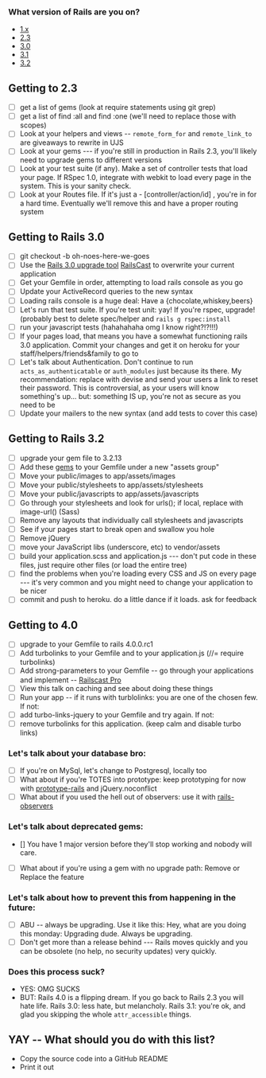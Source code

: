 
### What version of Rails are you on?
<ul class="nav nav-pills">
  <li class="active">
    <a href="#2.3">1.x</a>
  </li>
  <li >
    <a href="#3.0">2.3</a>
  </li>
  <li><a href="#3.2">3.0</a></li>
  <li><a href="#3.2">3.1</a></li>
  <li><a href="#4.0">3.2</a></li>
</ul>

<a id="2.3"></a>
## Getting to 2.3
- [ ] get a list of gems (look at require statements using git grep)
- [ ] get a list of find :all and find :one (we'll need to replace those with scopes)
- [ ] Look at your helpers and views -- `remote_form_for` and `remote_link_to` are giveaways to rewrite in UJS
- [ ] Look at your gems --- if you're still in production in Rails 2.3, you'll likely need to upgrade gems to different versions
- [ ] Look at your test suite (if any). Make a set of controller tests that load your page. If RSpec 1.0, integrate with webkit to load every page in the system. This is your sanity check.
- [ ] Look at your Routes file. If it's just a - [controller/action/id] , you're in for a hard time. Eventually we'll remove this and have a proper routing system

<a id="3.0"></a>
## Getting to Rails 3.0
- [ ] git checkout -b oh-noes-here-we-goes
- [ ] Use the [Rails 3.0 upgrade tool](https://github.com/rails/rails_upgrade) [RailsCast](http://railscasts.com/episodes/225-upgrading-to-rails-3-part-1) to overwrite your current application
- [ ] Get your Gemfile in order, attempting to load rails console as you go
- [ ] Update your ActiveRecord queries to the new syntax
- [ ] Loading rails console is a huge deal: Have a {chocolate,whiskey,beers}
- [ ] Let's run that test suite. If you're test unit: yay! If you're rspec, upgrade! (probably best to delete spec/helper and `rails g rspec:install`
- [ ] run your javascript tests (hahahahaha omg I know right?!?!!!)
- [ ] If your pages load, that means you have a somewhat functioning rails 3.0 application. Commit your changes and get it on heroku for your staff/helpers/friends&family to go to
- [ ] Let's talk about Authentication. Don't continue to run `acts_as_authenticatable` or `auth_modules` just because its there. My recommendation: replace with devise and send your users a link to reset their password. This is controversial, as your users will know something's up… but: something IS up, you're not as secure as you need to be
- [ ] Update your mailers to the new syntax (and add tests to cover this case)

<a id="3.2"></a>
## Getting to Rails 3.2
- [ ] upgrade your gem file to 3.2.13
- [ ] Add these [gems](https://gist.github.com/jwo/5499824) to your Gemfile under a new "assets group"
- [ ] Move your public/images to app/assets/images
- [ ] Move your public/stylesheets to app/assets/stylesheets
- [ ] Move your public/javascripts to app/assets/javascripts
- [ ] Go through your stylesheets and look for urls(); if local, replace with
  image-url() (Sass)
- [ ] Remove any layouts that individually call stylesheets and javascripts
- [ ] See if your pages start to break open and swallow you hole
- [ ] Remove jQuery
- [ ] move your JavaScript libs (underscore, etc) to vendor/assets
- [ ] build your application.scss and application.js --- don't put code in these files, just require other files (or load the entire tree)
- [ ] find the problems when you're loading every CSS and JS on every page --- it's very common and you might need to change your application to be nicer
- [ ] commit and push to heroku. do a little dance if it loads. ask for feedback

<a id="4.0"></a>
## Getting to 4.0
- [ ] upgrade to your Gemfile to rails 4.0.0.rc1
- [ ] Add turbolinks to your Gemfile and to your application.js (//= require
  turbolinks)
- [ ] Add strong-parameters to your Gemfile -- go through your applications and implement -- [Railscast Pro](http://railscasts.com/episodes/371-strong-parameters)
- [ ] View this talk on caching and see about doing these things
- [ ] Run your app -- if it runs with turblolinks: you are one of the chosen few. If not:
- [ ] add turbo-links-jquery to your Gemfile and try again. If not:
- [ ] remove turbolinks for this application. (keep calm and disable turbo links)

### Let's talk about your database bro:
- [ ] If you're on MySql, let's change to Postgresql, locally too
- [ ] What about if you're TOTES into prototype: keep prototyping for now with [prototype-rails](https://github.com/rails/prototype-rails) and jQuery.noconflict
- [ ] What about if you used the hell out of observers: use it with
  [rails-observers](https://github.com/rails/rails-observers)

### Let's talk about deprecated gems: 
- [] You have 1 major version before they'll stop working and nobody will care.
- [ ] What about if you're using a gem with no upgrade path: Remove or Replace the feature

### Let's talk about how to prevent this from happening in the future:
- [ ] ABU -- always be upgrading. Use it like this: Hey, what are you doing this monday: Upgrading dude. Always be upgrading.
- [ ] Don't get more than a release behind --- Rails moves quickly and you can be obsolete (no help, no security updates) very quickly.

### Does this process suck?
- YES: OMG SUCKS
- BUT: Rails 4.0 is a flipping dream. If you go back to Rails 2.3 you will hate life. Rails 3.0: less hate, but melancholy. Rails 3.1: you're ok, and glad you skipping the whole `attr_accessible` things.

## YAY -- What should you do with this list?

- Copy the source code into a GitHub README
- Print it out
